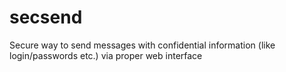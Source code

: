 # secsend
Secure way to send messages with confidential information (like login/passwords etc.) via proper web interface
